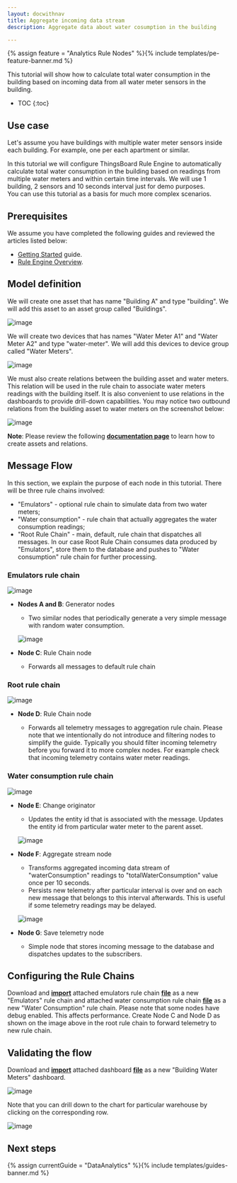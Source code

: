 ```yaml
---
layout: docwithnav
title: Aggregate incoming data stream 
description: Aggregate data about water cosumption in the building

---
```


{% assign feature = "Analytics Rule Nodes" %}{% include templates/pe-feature-banner.md %}

This tutorial will show how to calculate total water consumption in the building based on incoming data from all water meter sensors in the building. 

* TOC
{:toc}

## Use case

Let's assume you have buildings with multiple water meter sensors inside each building. For example, one per each apartment or similar.  

In this tutorial we will configure ThingsBoard Rule Engine to automatically calculate total water consumption in the building based on readings from multiple water meters and within certain time intervals. 
We will use 1 building, 2 sensors and 10 seconds interval just for demo purposes.  
You can use this tutorial as a basis for much more complex scenarios.  

## Prerequisites 

We assume you have completed the following guides and reviewed the articles listed below:

  * [Getting Started](/docs/getting-started-guides/helloworld/) guide.
  * [Rule Engine Overview](/docs/user-guide/rule-engine-2-0/overview/).
  
## Model definition
  
We will create one asset that has name "Building A" and type "building". We will add this asset to an asset group called "Buildings".

![image](/images/user-guide/rule-engine-2-0/tutorials/aggregation/add-asset.png)

We will create two devices that has names "Water Meter A1" and "Water Meter A2" and type "water-meter". We will add this devices to device group called "Water Meters".

![image](/images/user-guide/rule-engine-2-0/tutorials/aggregation/add-meters.png)

We must also create relations between the building asset and water meters. This relation will be used in the rule chain to associate water meters readings with the building itself. 
It is also convenient to use relations in the dashboards to provide drill-down capabilities. You may notice two outbound relations from the building asset to water meters on the screenshot below:
 
![image](/images/user-guide/rule-engine-2-0/tutorials/aggregation/add-relations.png)

**Note**: Please review the following [**documentation page**](/docs/user-guide/entities-and-relations/) to learn how to create assets and relations.

## Message Flow

In this section, we explain the purpose of each node in this tutorial. There will be three rule chains involved:

  * "Emulators" - optional rule chain to simulate data from two water meters; 
  * "Water consumption" - rule chain that actually aggregates the water consumption readings;
  * "Root Rule Chain" - main, default, rule chain that dispatches all messages. In our case Root Rule Chain consumes data produced by "Emulators", store them to the database and pushes to "Water consumption" rule chain for further processing. 
   

### Emulators rule chain

![image](/images/user-guide/rule-engine-2-0/tutorials/aggregation/emulator-rule-chain.png)

  * **Nodes A and B**: Generator nodes
  
    * Two similar nodes that periodically generate a very simple message with random water consumption.
    
    ![image](/images/user-guide/rule-engine-2-0/tutorials/aggregation/nodes-a-and-b.png)
    
  * **Node C**: Rule Chain node

    * Forwards all messages to default rule chain
    
### Root rule chain

![image](/images/user-guide/rule-engine-2-0/tutorials/aggregation/root-rule-chain.png)

  * **Node D**:  Rule Chain node
  
    * Forwards all telemetry messages to aggregation rule chain. 
    Please note that we intentionally do not introduce and filtering nodes to simplify the guide. 
    Typically you should filter incoming telemetry before you forward it to more complex nodes. 
    For example check that incoming telemetry contains water meter readings.
    

### Water consumption rule chain

![image](/images/user-guide/rule-engine-2-0/tutorials/aggregation/aggregation-rule-chain.png)

  * **Node E**: Change originator
  
    * Updates the entity id that is associated with the message. 
      Updates the entity id from particular water meter to the parent asset.
    
    ![image](/images/user-guide/rule-engine-2-0/tutorials/aggregation/node-e.png)
    
  * **Node F**: Aggregate stream node

    * Transforms aggregated incoming data stream of "waterConsumption" readings to "totalWaterConsumption" value once per 10 seconds.
    * Persists new telemetry after particular interval is over and on each new message that belongs to this interval afterwards. 
      This is useful if some telemetry readings may be delayed. 
    
    ![image](/images/user-guide/rule-engine-2-0/tutorials/aggregation/aggregate-stream.png)

  * **Node G**: Save telemetry node
   
    * Simple node that stores incoming message to the database and dispatches updates to the subscribers.
         

## Configuring the Rule Chains

Download and [**import**](/docs/user-guide/ui/rule-chains/#rule-chains-importexport) attached emulators rule chain [**file**](/docs/user-guide/rule-engine-2-0/pe/tutorials/aggregation_emulators.json) as a new "Emulators" rule chain and 
attached water consumption rule chain [**file**](/docs/user-guide/rule-engine-2-0/pe/tutorials/aggregation_water_consumption.json) as a new "Water Consumption" rule chain. 
Please note that some nodes have debug enabled. This affects performance. Create Node C and Node D as shown on the image above in the root rule chain to forward telemetry to new rule chain.

## Validating the flow

Download and [**import**](/docs/user-guide/ui/dashboards/#iot-dashboard-importexport) attached dashboard [**file**](/docs/user-guide/rule-engine-2-0/pe/tutorials/building_water_meters.json) as a new "Building Water Meters" dashboard.

![image](/images/user-guide/rule-engine-2-0/tutorials/aggregation/dashboard-part1.png)

Note that you can drill down to the chart for particular warehouse by clicking on the corresponding row.

![image](/images/user-guide/rule-engine-2-0/tutorials/aggregation/dashboard-part2.png)

## Next steps

{% assign currentGuide = "DataAnalytics" %}{% include templates/guides-banner.md %}











